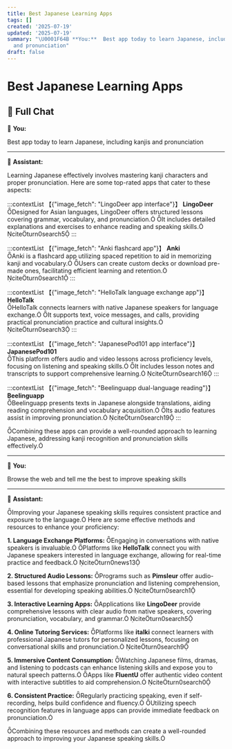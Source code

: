 ```yaml
---
title: Best Japanese Learning Apps
tags: []
created: '2025-07-19'
updated: '2025-07-19'
summary: "\U0001F64B **You:**  Best app today to learn Japanese, including kanjis
  and pronunciation"
draft: false
---
```


# Best Japanese Learning Apps

## 🧠 Full Chat

🙋 **You:**

Best app today to learn Japanese, including kanjis and pronunciation

---

🤖 **Assistant:**

Learning Japanese effectively involves mastering kanji characters and proper pronunciation. Here are some top-rated apps that cater to these aspects:

:::contextList
【{"image_fetch": "LingoDeer app interface"}】
**LingoDeer**  
Designed for Asian languages, LingoDeer offers structured lessons covering grammar, vocabulary, and pronunciation. It includes detailed explanations and exercises to enhance reading and speaking skills. citeturn0search5
:::

:::contextList
【{"image_fetch": "Anki flashcard app"}】
**Anki**  
Anki is a flashcard app utilizing spaced repetition to aid in memorizing kanji and vocabulary. Users can create custom decks or download pre-made ones, facilitating efficient learning and retention. citeturn0search1
:::

:::contextList
【{"image_fetch": "HelloTalk language exchange app"}】
**HelloTalk**  
HelloTalk connects learners with native Japanese speakers for language exchange. It supports text, voice messages, and calls, providing practical pronunciation practice and cultural insights. citeturn0search3
:::

:::contextList
【{"image_fetch": "JapanesePod101 app interface"}】
**JapanesePod101**  
This platform offers audio and video lessons across proficiency levels, focusing on listening and speaking skills. It includes lesson notes and transcripts to support comprehensive learning. citeturn0search16
:::

:::contextList
【{"image_fetch": "Beelinguapp dual-language reading"}】
**Beelinguapp**  
Beelinguapp presents texts in Japanese alongside translations, aiding reading comprehension and vocabulary acquisition. Its audio features assist in improving pronunciation. citeturn0search19
:::

Combining these apps can provide a well-rounded approach to learning Japanese, addressing kanji recognition and pronunciation skills effectively.

---

🙋 **You:**

Browse the web and tell me the best to improve speaking skills

---

🤖 **Assistant:**

Improving your Japanese speaking skills requires consistent practice and exposure to the language. Here are some effective methods and resources to enhance your proficiency:

**1. Language Exchange Platforms:**
Engaging in conversations with native speakers is invaluable. Platforms like **HelloTalk** connect you with Japanese speakers interested in language exchange, allowing for real-time practice and feedback. citeturn0news13

**2. Structured Audio Lessons:**
Programs such as **Pimsleur** offer audio-based lessons that emphasize pronunciation and listening comprehension, essential for developing speaking abilities. citeturn0search1

**3. Interactive Learning Apps:**
Applications like **LingoDeer** provide comprehensive lessons with clear audio from native speakers, covering pronunciation, vocabulary, and grammar. citeturn0search5

**4. Online Tutoring Services:**
Platforms like **italki** connect learners with professional Japanese tutors for personalized lessons, focusing on conversational skills and pronunciation. citeturn0search9

**5. Immersive Content Consumption:**
Watching Japanese films, dramas, and listening to podcasts can enhance listening skills and expose you to natural speech patterns. Apps like **FluentU** offer authentic video content with interactive subtitles to aid comprehension. citeturn0search0

**6. Consistent Practice:**
Regularly practicing speaking, even if self-recording, helps build confidence and fluency. Utilizing speech recognition features in language apps can provide immediate feedback on pronunciation.

Combining these resources and methods can create a well-rounded approach to improving your Japanese speaking skills.